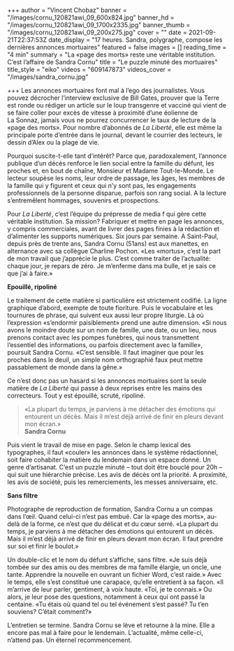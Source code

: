 +++
author = "Vincent Chobaz"
banner = "/images/cornu_120821awi_09_600x824.jpg"
banner_hd = "/images/cornu_120821awi_09_1700x2335.jpg"
banner_thumb = "/images/cornu_120821awi_09_200x275.jpg"
cover = ""
date = 2021-09-21T22:37:53Z
date_display = "17 heures. Sandra, polygraphe, compose les dernières annonces mortuaires"
featured = false
images = []
reading_time = "4 min"
summary = "La «page des morts» reste une véritable institution. C’est l’affaire de Sandra Cornu"
title = "Le puzzle minuté des mortuaires"
title_style = "eiko"
videos = "609147873"
videos_cover = "/images/sandra_cornu.jpg"

+++
Les annonces mortuaires font mal à l’ego des journalistes. Vous pouvez décrocher l’interview exclusive de Bill Gates, prouver que la Terre est ronde ou rédiger un article sur le loup transgenre et vacciné qui vient de se faire coller pour excès de vitesse à proximité d’une éolienne de La Sonnaz, jamais vous ne pourrez concurrencer le taux de lecture de la «page des morts». Pour nombre d’abonnés de _La Liberté_, elle est même la principale porte d’entrée dans le journal, devant le courrier des lecteurs, le dessin d’Alex ou la plage de vie.

Pourquoi suscite-t-elle tant d’intérêt? Parce que, paradoxalement, l’annonce publique d’un décès renforce le lien social entre la famille du défunt, les proches et, en bout de chaîne, Monsieur et Madame Tout-le-Monde. Le lecteur soupèse les noms, leur ordre de passage, les âges, les membres de la famille qui y figurent et ceux qui n’y sont pas, les engagements professionnels de la personne disparue, parfois son rang social. A la lecture s’entremêlent hommages, souvenirs et prospections.

Pour _La Liberté_, c’est l’équipe du prépresse de media f qui gère cette véritable institution. Sa mission? Fabriquer et mettre en page les annonces, y compris commerciales, avant de livrer des pages finies à la rédaction et d’alimenter les supports numériques. Six jours par semaine. A Saint-Paul, depuis près de trente ans, Sandra Cornu (51ans) est aux manettes, en alternance avec sa collègue Charline Pochon. «Les «mortus», c’est la part de mon travail que j’apprécie le plus. C’est comme traiter de l’actualité: chaque jour, je repars de zéro. Je m’enferme dans ma bulle, et je sais ce que j’ai à faire.»

**Epouillé, ripoliné**

Le traitement de cette matière si particulière est strictement codifié. La ligne graphique d’abord, exempte de toute fioriture. Puis le vocabulaire et les tournures de phrase, qui suivent eux aussi leur propre liturgie. Là où l’expression «s’endormir paisiblement» prend une autre dimension. «Si nous avons le moindre doute sur un nom de famille, une date, ou un lieu, nous prenons contact avec les pompes funèbres, qui nous transmettent l’essentiel des informations, ou parfois directement avec la famille», poursuit Sandra Cornu. «C’est sensible. Il faut imaginer que pour les proches dans le deuil, un simple nom orthographié faux peut mettre passablement de monde dans la gêne.»

Ce n’est donc pas un hasard si les annonces mortuaires sont la seule matière de _La Liberté_ qui passe à deux reprises entre les mains des correcteurs. Tout y est épouillé, scruté, ripoliné.

> «La plupart du temps, je parviens à me détacher des émotions qui entourent un décès. Mais il m’est déjà arrivé de finir en pleurs devant mon écran.»  
> **Sandra Cornu**

Puis vient le travail de mise en page. Selon le champ lexical des typographes, il faut «couler» les annonces dans le système rédactionnel, soit faire cohabiter la matière du lendemain dans un espace donné. Un genre d’artisanat. C’est un puzzle minuté – tout doit être bouclé pour 20h – qui suit une hiérarchie précise. Les avis de décès ont la priorité. A proximité, les avis de société, puis les remerciements, les messes anniversaire, etc.

**Sans filtre**

Photographe de reproduction de formation, Sandra Cornu a un compas dans l’œil. Quand celui-ci n’est pas embué. Car la «page des morts», au-delà de la forme, ce n’est que du délicat et du cœur serré. «La plupart du temps, je parviens à me détacher des émotions qui entourent un décès. Mais il m’est déjà arrivé de finir en pleurs devant mon écran. Il faut prendre sur soi et finir le boulot.»

Un double-clic et le nom du défunt s’affiche, sans filtre. «Je suis déjà tombée sur des amis ou des membres de ma famille élargie, un oncle, une tante. Apprendre la nouvelle en ouvrant un fichier Word, c’est raide.» Avec le temps, elle s’est constitué une carapace, qu’elle entretient à sa façon. «Il m’arrive de leur parler, gentiment, à voix haute. «Toi, je te connais.» Ou alors, je leur pose des questions, notamment à ceux qui ont passé la centaine. «Tu étais où quand tel ou tel événement s’est passé? Tu t’en souviens? C’était comment?»

L’entretien se termine. Sandra Cornu se lève et retourne à la mine. Elle a encore pas mal à faire pour le lendemain. L’actualité, même celle-ci, n’attend pas. Un éternel recommencement.